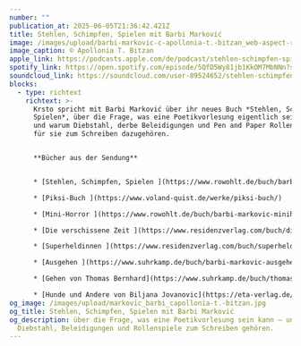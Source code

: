 ```yaml
---
number: ""
publication_at: 2025-06-05T21:36:42.421Z
title: Stehlen, Schimpfen, Spielen mit Barbi Marković
image: /images/upload/barbi-markovic-c-apollonia-t.-bitzan_web-aspect-ratio-4-3-1-768x576.jpg
image_caption: © Apollonia T. Bitzan
apple_link: https://podcasts.apple.com/de/podcast/stehlen-schimpfen-spielen-mit-barbi-markovi%C4%87/id1170436903?i=1000711740702
spotify_link: https://open.spotify.com/episode/5QfD5Wy81jb1KkOM7MbNNn?si=220fb9fc319e4f4f
soundcloud_link: https://soundcloud.com/user-89524652/stehlen-schimpfen-spielen-mit-barbi-markovic
blocks:
  - type: richtext
    richtext: >-
      Krsto spricht mit Barbi Marković über ihr neues Buch *Stehlen, Schimpfen,
      Spielen*, über die Frage, was eine Poetikvorlesung eigentlich sein kann –
      und warum Diebstahl, derbe Beleidigungen und Pen and Paper Rollenspiele
      für sie zum Schreiben dazugehören.


      **Bücher aus der Sendung** 


      * [Stehlen, Schimpfen, Spielen ](https://www.rowohlt.de/buch/barbi-markovic-stehlen-schimpfen-spielen-9783498007591)

      * [Piksi-Buch ](https://www.voland-quist.de/werke/piksi-buch/)

      * [Mini-Horror ](https://www.rowohlt.de/buch/barbi-markovic-minihorror-9783499016929)

      * [Die verschissene Zeit ](https://www.residenzverlag.com/buch/die-verschissene-zeit)

      * [Superheldinnen ](https://www.residenzverlag.com/buch/superheldinnen)

      * [Ausgehen ](https://www.suhrkamp.de/buch/barbi-markovic-ausgehen-t-9783518125816)

      * [Gehen von Thomas Bernhard](https://www.suhrkamp.de/buch/thomas-bernhard-gehen-t-9783518365052)

      * [Hunde und Andere von Biljana Jovanovic](https://eta-verlag.de/shop/p/hunde-und-andere-biljana-jovanovi)
og_image: /images/upload/markovic_barbi_capollonia-t.-bitzan.jpg
og_title: Stehlen, Schimpfen, Spielen mit Barbi Marković
og_description: über die Frage, was eine Poetikvorlesung sein kann – und warum
  Diebstahl, Beleidigungen und Rollenspiele zum Schreiben gehören.
---
```

